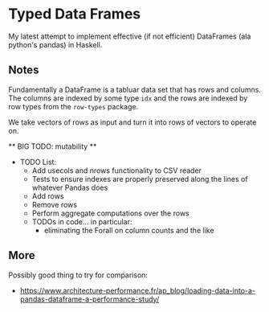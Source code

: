 # Typed Data Frames

My latest attempt to implement effective (if not efficient) DataFrames (ala
python's pandas) in Haskell.

## Notes

Fundamentally a DataFrame is a tabluar data set that has rows and columns.  The
columns are indexed by some type `idx` and the rows are indexed by row types
from the `row-types` package.

We take vectors of rows as input and turn it into rows of vectors to operate on.

** BIG TODO: mutability **

- TODO List:
  - Add usecols and nrows functionality to CSV reader
  - Tests to ensure indexes are properly preserved along the lines of
    whatever Pandas does
  - Add rows
  - Remove rows
  - Perform aggregate computations over the rows
  - TODOs in code... in particular:
    - eliminating the Forall on column counts and the like

## More

Possibly good thing to try for comparison:
- https://www.architecture-performance.fr/ap_blog/loading-data-into-a-pandas-dataframe-a-performance-study/

